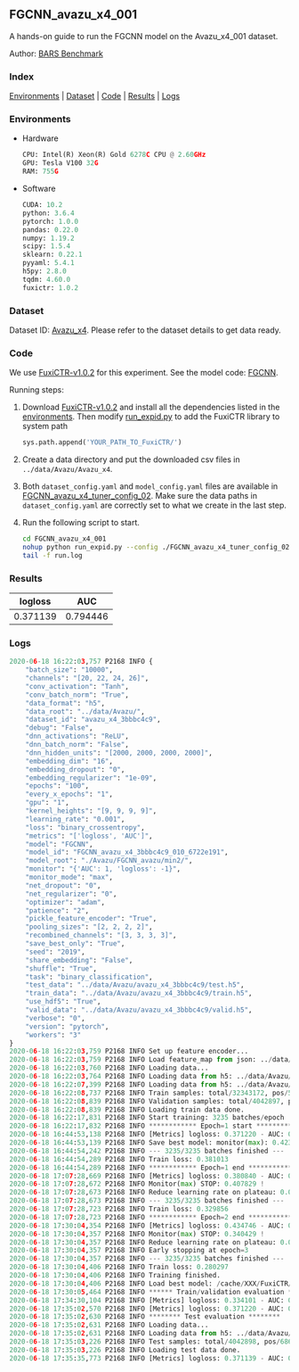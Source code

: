 ## FGCNN_avazu_x4_001

A hands-on guide to run the FGCNN model on the Avazu_x4_001 dataset.

Author: [BARS Benchmark](https://github.com/reczoo/BARS/blob/main/CITATION)

### Index
[Environments](#Environments) | [Dataset](#Dataset) | [Code](#Code) | [Results](#Results) | [Logs](#Logs)

### Environments
+ Hardware

  ```python
  CPU: Intel(R) Xeon(R) Gold 6278C CPU @ 2.60GHz
  GPU: Tesla V100 32G
  RAM: 755G

  ```

+ Software

  ```python
  CUDA: 10.2
  python: 3.6.4
  pytorch: 1.0.0
  pandas: 0.22.0
  numpy: 1.19.2
  scipy: 1.5.4
  sklearn: 0.22.1
  pyyaml: 5.4.1
  h5py: 2.8.0
  tqdm: 4.60.0
  fuxictr: 1.0.2
  ```

### Dataset
Dataset ID: [Avazu_x4](https://github.com/reczoo/Datasets/tree/main/Avazu/Avazu_x4). Please refer to the dataset details to get data ready.

### Code

We use [FuxiCTR-v1.0.2](https://github.com/reczoo/FuxiCTR/tree/v1.0.2) for this experiment. See the model code: [FGCNN](https://github.com/reczoo/FuxiCTR/blob/v1.0.2/fuxictr/pytorch/models/FGCNN.py).

Running steps:

1. Download [FuxiCTR-v1.0.2](https://github.com/reczoo/FuxiCTR/archive/refs/tags/v1.0.2.zip) and install all the dependencies listed in the [environments](#environments). Then modify [run_expid.py](./run_expid.py#L5) to add the FuxiCTR library to system path
    
    ```python
    sys.path.append('YOUR_PATH_TO_FuxiCTR/')
    ```

2. Create a data directory and put the downloaded csv files in `../data/Avazu/Avazu_x4`.

3. Both `dataset_config.yaml` and `model_config.yaml` files are available in [FGCNN_avazu_x4_tuner_config_02](./FGCNN_avazu_x4_tuner_config_02). Make sure the data paths in `dataset_config.yaml` are correctly set to what we create in the last step.

4. Run the following script to start.

    ```bash
    cd FGCNN_avazu_x4_001
    nohup python run_expid.py --config ./FGCNN_avazu_x4_tuner_config_02 --expid FGCNN_avazu_x4_010_06d6ae32 --gpu 0 > run.log &
    tail -f run.log
    ```

### Results

| logloss | AUC  |
|:--------------------:|:--------------------:|
| 0.371139 | 0.794446  |


### Logs
```python
2020-06-18 16:22:03,757 P2168 INFO {
    "batch_size": "10000",
    "channels": "[20, 22, 24, 26]",
    "conv_activation": "Tanh",
    "conv_batch_norm": "True",
    "data_format": "h5",
    "data_root": "../data/Avazu/",
    "dataset_id": "avazu_x4_3bbbc4c9",
    "debug": "False",
    "dnn_activations": "ReLU",
    "dnn_batch_norm": "False",
    "dnn_hidden_units": "[2000, 2000, 2000, 2000]",
    "embedding_dim": "16",
    "embedding_dropout": "0",
    "embedding_regularizer": "1e-09",
    "epochs": "100",
    "every_x_epochs": "1",
    "gpu": "1",
    "kernel_heights": "[9, 9, 9, 9]",
    "learning_rate": "0.001",
    "loss": "binary_crossentropy",
    "metrics": "['logloss', 'AUC']",
    "model": "FGCNN",
    "model_id": "FGCNN_avazu_x4_3bbbc4c9_010_6722e191",
    "model_root": "./Avazu/FGCNN_avazu/min2/",
    "monitor": "{'AUC': 1, 'logloss': -1}",
    "monitor_mode": "max",
    "net_dropout": "0",
    "net_regularizer": "0",
    "optimizer": "adam",
    "patience": "2",
    "pickle_feature_encoder": "True",
    "pooling_sizes": "[2, 2, 2, 2]",
    "recombined_channels": "[3, 3, 3, 3]",
    "save_best_only": "True",
    "seed": "2019",
    "share_embedding": "False",
    "shuffle": "True",
    "task": "binary_classification",
    "test_data": "../data/Avazu/avazu_x4_3bbbc4c9/test.h5",
    "train_data": "../data/Avazu/avazu_x4_3bbbc4c9/train.h5",
    "use_hdf5": "True",
    "valid_data": "../data/Avazu/avazu_x4_3bbbc4c9/valid.h5",
    "verbose": "0",
    "version": "pytorch",
    "workers": "3"
}
2020-06-18 16:22:03,759 P2168 INFO Set up feature encoder...
2020-06-18 16:22:03,759 P2168 INFO Load feature_map from json: ../data/Avazu/avazu_x4_3bbbc4c9/feature_map.json
2020-06-18 16:22:03,760 P2168 INFO Loading data...
2020-06-18 16:22:03,764 P2168 INFO Loading data from h5: ../data/Avazu/avazu_x4_3bbbc4c9/train.h5
2020-06-18 16:22:07,399 P2168 INFO Loading data from h5: ../data/Avazu/avazu_x4_3bbbc4c9/valid.h5
2020-06-18 16:22:08,737 P2168 INFO Train samples: total/32343172, pos/5492052, neg/26851120, ratio/16.98%
2020-06-18 16:22:08,839 P2168 INFO Validation samples: total/4042897, pos/686507, neg/3356390, ratio/16.98%
2020-06-18 16:22:08,839 P2168 INFO Loading train data done.
2020-06-18 16:22:17,831 P2168 INFO Start training: 3235 batches/epoch
2020-06-18 16:22:17,832 P2168 INFO ************ Epoch=1 start ************
2020-06-18 16:44:53,138 P2168 INFO [Metrics] logloss: 0.371220 - AUC: 0.794330
2020-06-18 16:44:53,139 P2168 INFO Save best model: monitor(max): 0.423110
2020-06-18 16:44:54,242 P2168 INFO --- 3235/3235 batches finished ---
2020-06-18 16:44:54,289 P2168 INFO Train loss: 0.381013
2020-06-18 16:44:54,289 P2168 INFO ************ Epoch=1 end ************
2020-06-18 17:07:28,669 P2168 INFO [Metrics] logloss: 0.380840 - AUC: 0.788669
2020-06-18 17:07:28,672 P2168 INFO Monitor(max) STOP: 0.407829 !
2020-06-18 17:07:28,673 P2168 INFO Reduce learning rate on plateau: 0.000100
2020-06-18 17:07:28,673 P2168 INFO --- 3235/3235 batches finished ---
2020-06-18 17:07:28,723 P2168 INFO Train loss: 0.329856
2020-06-18 17:07:28,723 P2168 INFO ************ Epoch=2 end ************
2020-06-18 17:30:04,354 P2168 INFO [Metrics] logloss: 0.434746 - AUC: 0.775175
2020-06-18 17:30:04,357 P2168 INFO Monitor(max) STOP: 0.340429 !
2020-06-18 17:30:04,357 P2168 INFO Reduce learning rate on plateau: 0.000010
2020-06-18 17:30:04,357 P2168 INFO Early stopping at epoch=3
2020-06-18 17:30:04,357 P2168 INFO --- 3235/3235 batches finished ---
2020-06-18 17:30:04,406 P2168 INFO Train loss: 0.280297
2020-06-18 17:30:04,406 P2168 INFO Training finished.
2020-06-18 17:30:04,406 P2168 INFO Load best model: /cache/XXX/FuxiCTR/benchmarks/Avazu/FGCNN_avazu/min2/avazu_x4_3bbbc4c9/FGCNN_avazu_x4_3bbbc4c9_010_6722e191_model.ckpt
2020-06-18 17:30:05,464 P2168 INFO ****** Train/validation evaluation ******
2020-06-18 17:34:30,104 P2168 INFO [Metrics] logloss: 0.334101 - AUC: 0.850783
2020-06-18 17:35:02,570 P2168 INFO [Metrics] logloss: 0.371220 - AUC: 0.794330
2020-06-18 17:35:02,630 P2168 INFO ******** Test evaluation ********
2020-06-18 17:35:02,631 P2168 INFO Loading data...
2020-06-18 17:35:02,631 P2168 INFO Loading data from h5: ../data/Avazu/avazu_x4_3bbbc4c9/test.h5
2020-06-18 17:35:03,226 P2168 INFO Test samples: total/4042898, pos/686507, neg/3356391, ratio/16.98%
2020-06-18 17:35:03,226 P2168 INFO Loading test data done.
2020-06-18 17:35:35,773 P2168 INFO [Metrics] logloss: 0.371139 - AUC: 0.794446

```
